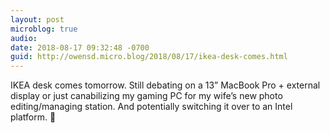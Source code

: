 ```yaml
---
layout: post
microblog: true
audio: 
date: 2018-08-17 09:32:48 -0700
guid: http://owensd.micro.blog/2018/08/17/ikea-desk-comes.html
---
```

IKEA desk comes tomorrow. Still debating on a 13” MacBook Pro + external display or just canabilizing my gaming PC for my wife’s new photo editing/managing station. And potentially switching it over to an Intel platform. 🤔
